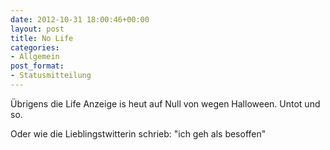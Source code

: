 ```yaml
---
date: 2012-10-31 18:00:46+00:00
layout: post
title: No Life
categories:
- Allgemein
post_format:
- Statusmitteilung
---
```


Übrigens die Life Anzeige is heut auf Null von wegen Halloween. Untot und so.





Oder wie die Lieblingstwitterin schrieb: "ich geh als besoffen"
